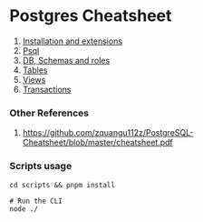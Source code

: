 Postgres Cheatsheet
===============================

1. [Installation and extensions](/installation-and-extensions.md)
2. [Psql](/psql.md)
3. [DB, Schemas and roles](/db-schemas-and-roles.md)
4. [Tables](/tables.md)
5. [Views](/views.md)
6. [Transactions](/transactions.md)

### Other References

1. https://github.com/zquangu112z/PostgreSQL-Cheatsheet/blob/master/cheatsheet.pdf

### Scripts usage

```shell
cd scripts && pnpm install

# Run the CLI
node ./
```
